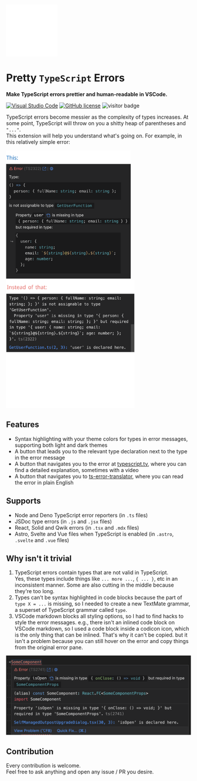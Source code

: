 <a href="https://marketplace.visualstudio.com/items?itemName=yoavbls.pretty-ts-errors">
  <picture>
    <source media="(prefers-color-scheme: dark)" srcset="./assets/icon.png">
    <source media="(prefers-color-scheme: light)" srcset="./assets/icon.png">
    <img src="./assets/empty.png" alt="Logo" 
      width="140">
  </picture>
</a>

# Pretty `TypeScript` Errors

<b>Make TypeScript errors prettier and human-readable in VSCode.</b>  
  
[![Visual Studio Code](https://img.shields.io/badge/--007ACC?logo=visual%20studio%20code&logoColor=ffffff)](https://marketplace.visualstudio.com/items?itemName=yoavbls.pretty-ts-errors)&nbsp;[![GitHub license](https://badgen.net/github/license/yoavbls/pretty-ts-errors)](https://github.com/yoavbls/pretty-ts-errors/blob/main/LICENSE)&nbsp;![visitor badge](https://visitor-badge.glitch.me/badge?page_id=pretty-ts-errors)


TypeScript errors become messier as the complexity of types increases. At some point, TypeScript will throw on you a shitty heap of parentheses and `"..."`.  
This extension will help you understand what's going on. For example, in this relatively simple error:

<img src="./assets/this.png" style="max-height: 350px"  height="350px" />&nbsp; &nbsp; <img src="./assets/instead-of-that.png" height="350px"  width="350px" style="max-height: 350px" />

## Features
- Syntax highlighting with your theme colors for types in error messages, supporting both light and dark themes
- A button that leads you to the relevant type declaration next to the type in the error message
- A button that navigates you to the error at [typescript.tv](http://typescript.tv), where you can find a detailed explanation, sometimes with a video
- A button that navigates you to [ts-error-translator](https://ts-error-translator.vercel.app/), where you can read the error in plain English

## Supports
- Node and Deno TypeScript error reporters (in `.ts` files)
- JSDoc type errors (in `.js` and `.jsx` files)
- React, Solid and Qwik errors (in `.tsx` and `.mdx` files)
- Astro, Svelte and Vue files when TypeScript is enabled (in `.astro`, `.svelte` and `.vue` files)


## Why isn't it trivial
1. TypeScript errors contain types that are not valid in TypeScript.  
Yes, these types include things like `... more ...`, `{ ... }`, etc in an inconsistent manner. Some are also cutting in the middle because they're too long.
2. Types can't be syntax highlighted in code blocks because the part of `type X = ...` is missing, so I needed to create a new TextMate grammar, a superset of TypeScript grammar called `type`.
3. VSCode markdown blocks all styling options, so I had to find hacks to style the error messages. e.g., there isn't an inlined code block on VSCode markdown, so I used a code block inside a codicon icon, which is the only thing that can be inlined. That's why it can't be copied. but it isn't a problem because you can still hover on the error and copy things from the original error pane.  
<img src="./assets/errors-hover.png" width="600" /> 

## Contribution
Every contribution is welcome.  
Feel free to ask anything and open any issue / PR you desire.
